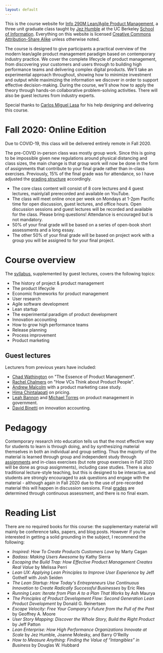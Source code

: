 ```yaml
---
layout: default
---
```


This is the course website for [Info 290M Lean/Agile Product Management](http://www.ischool.berkeley.edu/courses/i290m-lapm), a three unit graduate class taught by [Jez Humble](https://continuousdelivery.com/about/talks/) at the UC Berkeley [School of Information](http://www.ischool.berkeley.edu/). Everything on this website is licensed [Creative Commons Attribution-Share Alike](https://creativecommons.org/licenses/by-sa/3.0/us/) unless otherwise noted.

The course is designed to give participants a practical overview of the modern lean/agile product management paradigm based on contemporary industry practice. We cover the complete lifecycle of product management, from discovering your customers and users through to building high performance teams and delivering complex digital products. We'll take an experimental approach throughout, showing how to minimize investment and output while maximizing the information we discover in order to support effective decision-making. During the course, we'll show how to apply the theory through hands-on collaborative problem-solving activities. There will also be guest lectures from industry experts.

Special thanks to [Carlos Miguel Lasa](https://www.linkedin.com/in/cmlasa) for his help designing and delivering this course.

# Fall 2020: Online Edition

Due to COVID-19, this class will be delivered entirely remote in Fall 2020.

The pre-COVID in-person class was mostly group work. Since this is going to be impossible given new regulations around physical distancing and class sizes, the main change is that group work will now be done in the form of assignments that contribute to your final grade rather than in-class exercises. Previously, 15% of the final grade was for attendance, so I have adjusted the [grading structure](assignments-remote.html) accordingly.

* The core class content will consist of 8 core lectures and 4 guest lectures, mainly/all prerecorded and available on YouTube.
* The class will meet online once per week on Mondays at 1-2pm Pacific time for open discussion, guest lectures, and office hours. Open discussion sessions and guest lectures will be recorded and available for the class. Please bring questions! Attendance is encouraged but is not mandatory.
* 50% of your final grade will be based on a series of open-book short assessments and a long essay.
* The other 50% of your final grade will be based on project work with a group you will be assigned to for your final project.

# Course overview

The [syllabus](/syllabus-remote.html), supplemented by guest lectures, covers the following topics:

* The history of project & product management
* The product lifecycle
* Economic frameworks for product management
* User research
* Agile software development
* Lean startup
* The experimental paradigm of product development
* Innovation accounting
* How to grow high performance teams
* Release planning
* Process improvement
* Product marketing

## Guest lectures

Lecturers from previous years have included:

* [Chad Wathington](https://twitter.com/twchad) on "The Essence of Product Management".
* [Rachel Chalmers](https://twitter.com/rachelchalmers) on "How VCs Think about Product People".
* [Andrew Malcolm](https://www.linkedin.com/in/malcolmandrew) with a product marketing case study.
* [Hima Chintalapati](https://www.linkedin.com/in/hchintalapati) on pricing.
* [Leah Bannon](http://leah.io/) and [Michael Torres](https://www.linkedin.com/in/mtorres253) on product management in government.
* [David Binetti](http://www.dbinetti.com/) on innovation accounting.

# Pedagogy

Contemporary research into education tells us that the most effective way for students to learn is through doing, and by synthesizing material themselves in both an individual and group setting. Thus the majority of the material is learned through group and independent study through [assignments](/assignments-remote.html) and in-class exercises (but note group exercises in Fall 2020 will be done as group assignments), including case studies. There is also traditional lecture-style teaching, but this is designed to be interactive, and students are strongly encouraged to ask questions and engage with the material - although again in Fall 2020 due to the use of pre-recorded material this will happen in discussion sessions. Final [grades](/assignments-remote.html) are determined through continuous assessment, and there is no final exam.

# Reading List

There are no required books for this course: the supplementary material will mainly be conference talks, papers, and blog posts. However if you’re interested in getting a solid grounding in the subject, I recommend the following:

* _Inspired: How To Create Products Customers Love_ by Marty Cagan
* _Badass: Making Users Awesome_ by Kathy Sierra
* _Escaping the Build Trap: How Effective Product Management Creates Real Value_ by Melissa Perri
* _Lean UX: Applying Lean Principles to Improve User Experience_ by Jeff Gothelf with Josh Seiden
* _The Lean Startup: How Today's Entrepreneurs Use Continuous Innovation to Create Radically Successful Businesses_ by Eric Ries
* _Running Lean: Iterate from Plan A to a Plan That Works_ by Ash Maurya
* _The Principles of Product Development Flow: Second Generation Lean Product Development_ by Donald G. Reinertsen
* _Escape Velocity: Free Your Company's Future from the Pull of the Past_ by Geoffrey A. Moore
* _User Story Mapping: Discover the Whole Story, Build the Right Product_ by Jeff Patton
* _Lean Enterprise: How High Performance Organizations Innovate at Scale_ by Jez Humble, Joanne Molesky, and Barry O'Reilly
* _How to Measure Anything: Finding the Value of “Intangibles” in Business_ by Douglas W. Hubbard
